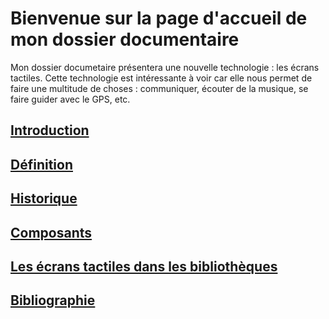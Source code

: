 # Bienvenue sur la page d'accueil de mon dossier documentaire 

Mon dossier documetaire présentera une nouvelle technologie : les écrans tactiles. Cette technologie est intéressante à voir car elle nous permet de faire une multitude de choses : communiquer, écouter de la musique, se faire guider avec le GPS, etc.


## [Introduction](Introduction.md)

## [Définition](Definition.md)

## [Historique](Historique.md)

## [Composants](composant.md)
 
## [Les écrans tactiles dans les bibliothèques](lesecranstactilesdanslesbibliotheques)

## [Bibliographie](bibliographie.md)
